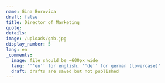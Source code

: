 ```yaml
---
name: Gina Borovica
draft: false
title: Director of Marketing
quote:
details:
image: /uploads/gab.jpg
display_number: 5
lang: en
_comments:
  image: file should be ~600px wide
  lang: '''en'' for english, ''de'' for german (lowercase)'
  draft: drafts are saved but not published
---
```

